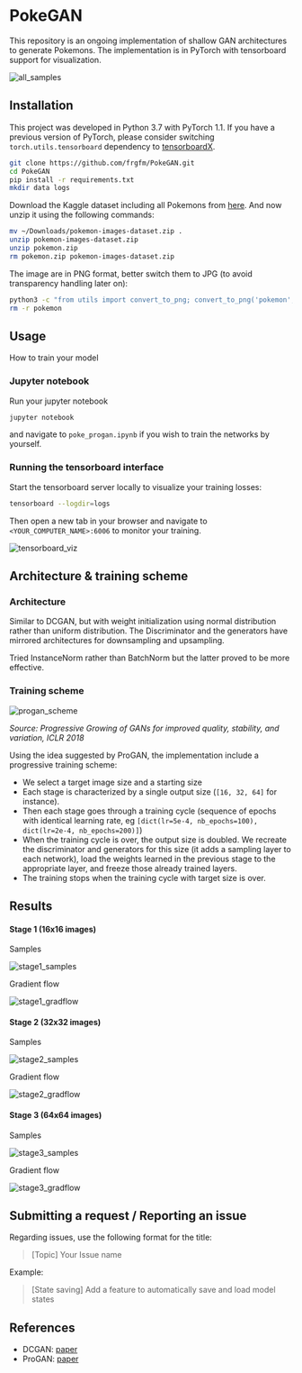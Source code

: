 # PokeGAN

This repository is an ongoing implementation of shallow GAN architectures to generate Pokemons. The implementation is in PyTorch with tensorboard support for visualization.



![all_samples](static/images/all_samples.gif)



## Installation

This project was developed in Python 3.7 with PyTorch 1.1. If you have a previous version of PyTorch, please consider switching `torch.utils.tensorboard` dependency to [tensorboardX](https://github.com/lanpa/tensorboardX).

```bash
git clone https://github.com/frgfm/PokeGAN.git
cd PokeGAN
pip install -r requirements.txt
mkdir data logs
```

Download the Kaggle dataset including all Pokemons from [here](https://www.kaggle.com/kvpratama/pokemon-images-dataset). And now unzip it using the following commands:

```bash
mv ~/Downloads/pokemon-images-dataset.zip .
unzip pokemon-images-dataset.zip
unzip pokemon.zip
rm pokemon.zip pokemon-images-dataset.zip
```

The image are in PNG format, better switch them to JPG (to avoid transparency handling later on):

```bash
python3 -c "from utils import convert_to_png; convert_to_png('pokemon', 'data/pokemon')"
rm -r pokemon
```



## Usage

How to train your model

### Jupyter notebook

Run your jupyter notebook

``` bash
jupyter notebook
```

and navigate to `poke_progan.ipynb` if you wish to train the networks by yourself.

### Running the tensorboard interface

Start the tensorboard server locally to visualize your training losses:

```bash
tensorboard --logdir=logs
```

Then open a new tab in your browser and navigate to `<YOUR_COMPUTER_NAME>:6006`  to monitor your training.

![tensorboard_viz](static/images/pokegan_tb.png)



## Architecture & training scheme

### Architecture

Similar to DCGAN, but with weight initialization using normal distribution rather than uniform distribution. The Discriminator and the generators have mirrored architectures for downsampling and upsampling.



Tried InstanceNorm rather than BatchNorm but the latter proved to be more effective.



### Training scheme

![progan_scheme](static/images/progan_scheme.png)

*Source: Progressive Growing of GANs for improved quality, stability, and variation, ICLR 2018*

Using the idea suggested by ProGAN, the implementation include a progressive training scheme:

- We select a target image size and a starting size
- Each stage is characterized by a single output size (`[16, 32, 64]` for instance).
- Then each stage goes through a training cycle (sequence of epochs with identical learning rate, eg `[dict(lr=5e-4, nb_epochs=100), dict(lr=2e-4, nb_epochs=200)]`)
- When the training cycle is over, the output size is doubled. We recreate the discriminator and generators for this size (it adds a sampling layer to each network), load the weights learned in the previous stage to the appropriate layer, and freeze those already trained layers.
- The training stops when the training cycle with target size is over.



## Results

#### Stage 1 (16x16 images)

Samples

![stage1_samples](static/images/pokemon_stage1.png)

Gradient flow

![stage1_gradflow](static/images/gradflow_stage1.png)

#### Stage 2 (32x32 images)

Samples

![stage2_samples](static/images/pokemon_stage2.png)

Gradient flow

![stage2_gradflow](static/images/gradflow_stage2.png)

#### Stage 3 (64x64 images)

Samples

![stage3_samples](static/images/pokemon_stage3.png)

Gradient flow

![stage3_gradflow](static/images/gradflow_stage3.png)







## Submitting a request / Reporting an issue

Regarding issues, use the following format for the title:

> [Topic] Your Issue name

Example:

> [State saving] Add a feature to automatically save and load model states



## References

- DCGAN: [paper](https://arxiv.org/abs/1511.06434)
- ProGAN: [paper](https://arxiv.org/abs/1710.10196)